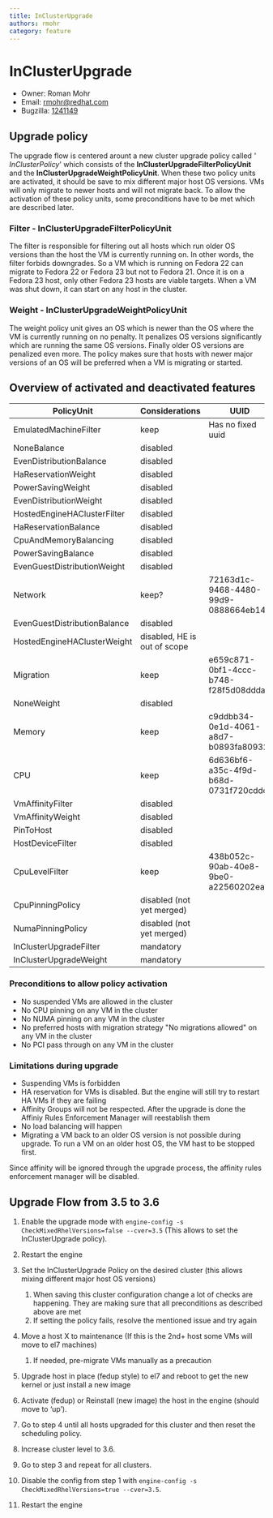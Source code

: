```yaml
---
title: InClusterUpgrade
authors: rmohr
category: feature
---
```


# InClusterUpgrade

*   Owner: Roman Mohr
*   Email: <rmohr@redhat.com>
*   Bugzilla: [1241149](//bugzilla.redhat.com/show_bug.cgi?id=1241149)

## Upgrade policy

The upgrade flow is centered arount a new cluster upgrade policy called *' InClusterPolicy*' which consists of the **InClusterUpgradeFilterPolicyUnit** and the **InClusterUpgradeWeightPolicyUnit**. When these two policy units are activated, it should be save to mix different major host OS versions. VMs will only migrate to newer hosts and will not migrate back. To allow the activation of these policy units, some preconditions have to be met which are described later.

### Filter - InClusterUpgradeFilterPolicyUnit

The filter is responsible for filtering out all hosts which run older OS versions than the host the VM is currently running on. In other words, the filter forbids downgrades. So a VM which is running on Fedora 22 can migrate to Fedora 22 or Fedora 23 but not to Fedora 21. Once it is on a Fedora 23 host, only other Fedora 23 hosts are viable targets. When a VM was shut down, it can start on any host in the cluster.

### Weight - InClusterUpgradeWeightPolicyUnit

The weight policy unit gives an OS which is newer than the OS where the VM is currently running on no penalty. It penalizes OS versions significantly which are running the same OS versions. Finally older OS versions are penalized even more. The policy makes sure that hosts with newer major versions of an OS will be preferred when a VM is migrating or started.

## Overview of activated and deactivated features

| PolicyUnit                   | Considerations               | UUID                                 |
|------------------------------|------------------------------|--------------------------------------|
| EmulatedMachineFilter        | keep                         | Has no fixed uuid                    |
| NoneBalance                  | disabled                     |
| EvenDistributionBalance      | disabled                     |
| HaReservationWeight          | disabled                     |
| PowerSavingWeight            | disabled                     |
| EvenDistributionWeight       | disabled                     |
| HostedEngineHAClusterFilter  | disabled                     |
| HaReservationBalance         | disabled                     |
| CpuAndMemoryBalancing        | disabled                     |
| PowerSavingBalance           | disabled                     |
| EvenGuestDistributionWeight  | disabled                     |
| Network                      | keep?                        | 72163d1c-9468-4480-99d9-0888664eb143 |
| EvenGuestDistributionBalance | disabled                     |
| HostedEngineHAClusterWeight  | disabled, HE is out of scope |
| Migration                    | keep                         | e659c871-0bf1-4ccc-b748-f28f5d08ddda |
| NoneWeight                   | disabled                     |
| Memory                       | keep                         | c9ddbb34-0e1d-4061-a8d7-b0893fa80932 |
| CPU                          | keep                         | 6d636bf6-a35c-4f9d-b68d-0731f720cddc |
| VmAffinityFilter             | disabled                     |
| VmAffinityWeight             | disabled                     |
| PinToHost                    | disabled                     |
| HostDeviceFilter             | disabled                     |
| CpuLevelFilter               | keep                         | 438b052c-90ab-40e8-9be0-a22560202ea6 |
| CpuPinningPolicy             | disabled (not yet merged)    |
| NumaPinningPolicy            | disabled (not yet merged)    |
| InClusterUpgradeFilter       | mandatory                    |
| InClusterUpgradeWeight       | mandatory                    |

### Preconditions to allow policy activation

*   No suspended VMs are allowed in the cluster
*   No CPU pinning on any VM in the cluster
*   No NUMA pinning on any VM in the cluster
*   No preferred hosts with migration strategy "No migrations allowed" on any VM in the cluster
*   No PCI pass through on any VM in the cluster

### Limitations during upgrade

*   Suspending VMs is forbidden
*   HA reservation for VMs is disabled. But the engine will still try to restart HA VMs if they are failing
*   Affinity Groups will not be respected. After the upgrade is done the Affiniy Rules Enforcement Manager will reestablish them
*   No load balancing will happen
*   Migrating a VM back to an older OS version is not possible during upgrade. To run a VM on an older host OS, the VM hast to be stopped first.

Since affinity will be ignored through the upgrade process, the affinity rules enforcement manager will be disabled.

## Upgrade Flow from 3.5 to 3.6

1.  Enable the upgrade mode with `engine-config -s CheckMixedRhelVersions=false --cver=3.5` (This allows to set the InClusterUpgrade policy).
2.  Restart the engine
3.  Set the InClusterUpgrade Policy on the desired cluster (this allows mixing different major host OS versions)
    1.  When saving this cluster configuration change a lot of checks are happening. They are making sure that all preconditions as described above are met
    2.  If setting the policy fails, resolve the mentioned issue and try again

4.  Move a host X to maintenance (If this is the 2nd+ host some VMs will move to el7 machines)
    1.  If needed, pre-migrate VMs manually as a precaution

5.  Upgrade host in place (fedup style) to el7 and reboot to get the new kernel or just install a new image
6.  Activate (fedup) or Reinstall (new image) the host in the engine (should move to ‘up’).
7.  Go to step 4 until all hosts upgraded for this cluster and then reset the scheduling policy.
8.  Increase cluster level to 3.6.
9.  Go to step 3 and repeat for all clusters.
10. Disable the config from step 1 with `engine-config -s CheckMixedRhelVersions=true --cver=3.5`.
11. Restart the engine

